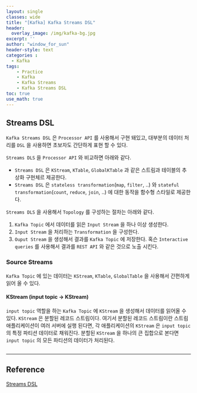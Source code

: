 ```yaml
--- 
layout: single
classes: wide
title: "[Kafka] Kafka Streams DSL"
header:
  overlay_image: /img/kafka-bg.jpg
excerpt: ''
author: "window_for_sun"
header-style: text
categories :
  - Kafka
tags:
    - Practice
    - Kafka
    - Kafka Streams
    - Kafka Streams DSL
toc: true
use_math: true
---  
```


## Streams DSL
`Kafka Streams DSL` 은 `Processor API` 를 사용해서 구현 돼있고, 
대부분의 데이터 처리를 `DSL` 을 사용하면 초보자도 간단하게 표현 할 수 있다. 

`Streams DLS` 을 `Processor API` 와 비교하면 아래와 같다. 

- `Streams DSL` 은 `KStream`, `KTable`, `GlobalKTable` 과 같은 스트림과 테이블의 추상화 구현체르 제공한다. 
- `Streams DSL` 은 `stateless transformation`(`map`, `filter`, ..) 와 `stateful transformation`(`count`, `reduce`, `join`, ..) 에 대한 동작을 함수형 스타일로 제공한다. 

`Streams DLS` 을 사용해서 `Topology` 를 구성하는 절차는 아래와 같다. 
1. `Kafka Topic` 에서 데이터를 읽은 `Input Stream` 을 하나 이상 생성한다. 
2. `Input Stream` 을 처리하는 `Transformation` 을 구성한다. 
3. `Ouput Stream` 을 생성해서 결과를 `Kafka Topic` 에 저장한다. 혹슨 `Interactive queries` 를 사용해서 결과를 `REST API` 와 같은 것으로 노출 시킨다. 


### Source Streams 
`Kafka Topic` 에 있는 데이터는 `KStream`, `KTable`, `GlobalTable` 을 사용해서 간편하게 읽어 올 수 있다.  

#### KStream (input topic -> KStream)
`input topic` 역할을 하는 `Kafka Topic` 에 `KStream` 을 생성해서 데이터를 읽어올 수 있다. 
`KStream` 은 분할된 레코드 스트림이다. 
여기서 분할된 레코드 스트림이란 스트림 애플리케이션이 여러 서버에 실행 된다면, 
각 애플리케이션의 `KStream` 은 `input topic` 의 특정 파티션 데이터로 채워진다. 
분할된 `KStream` 을 하나의 큰 집합으로 본다면 `input topic` 의 모든 파티션의 데이터가 처리된다. 

```java

```  







---  
## Reference
[Streams DSL](https://docs.confluent.io/platform/current/streams/developer-guide/dsl-api.html#transform-a-stream)  
